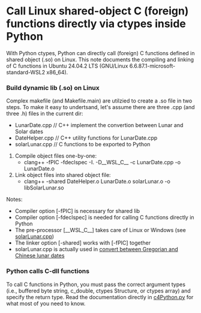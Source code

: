 # Call Linux shared-object C (foreign) functions directly via ctypes inside Python

With Python ctypes, Python can directly call (foreign) C functions defined in shared object (.so) on Linux. This note documents the compiling and linking of C functions in Ubuntu 24.04.2 LTS (GNU/Linux 6.6.87.1-microsoft-standard-WSL2 x86_64).

### Build dynamic lib (.so) on Linux
Complex makefile (and Makefile.main) are utilzied to create a .so file in two steps. To make it easy to undertsand, let's assume there are three .cpp (and three .h) files in the current dir:
- LunarDate.cpp     // C++ implement the convertion between Lunar and Solar dates
- DateHelper.cpp    // C++ utility functions for LunarDate.cpp 
- solarLunar.cpp    // C functions to be exported to Python

1.	Compile object files one-by-one:
    - clang++ -fPIC -fdeclspec -I. -D__WSL_C__ -c LunarDate.cpp -o LunarDate.o
2.	Link object files into shared object file:
    - clang++  -shared    DateHelper.o LunarDate.o  solarLunar.o   -o libSolarLunar.so

Notes:
- Compiler option [-fPIC] is necessary for shared lib
- Compiler option [-fdeclspec] is needed for calling C functions directly in Python
- The pre-processor [\_\_WSL\_C\_\_] takes care of Linux or Windows (see [solarLunar.cpp](solarLunar.cpp))
- The linker option [-shared] works with [-fPIC] together
- solarLunar.cpp is actually used in [convert between Gregorian and Chinese lunar dates](../../../solar-lunar-date-tool)

### Python calls C-dll functions
To call C functions in Python, you must pass the correct argument types (i.e., buffered byte string, c_double, ctypes Structure, or ctypes array) and specify the return type. Read the documentation directly in [c4Python.py](../../../Python-calls-C-dll/tree/main/c4PyTest) for what most of you need to know.
